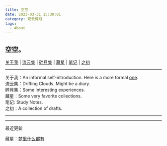 ```yaml
---
title: 空空
date: 2023-03-31 15:30:01
category: 观云碎月
tags:
  - About
---
```


## 空空。

[关于我](https://www.yun37.me/about) | [流云集](https://www.yun37.me/article) | [碎月集](https://www.yun37.me/moon) | [藏星](https://www.yun37.me/stars) | [笔记](https://www.yun37.me/note) | [之初]() 

---

关于我：An informal self-introduction. Here is a more formal [one](https://janetyin.github.io/).  
流云集：Drifting Clouds. Might be a diary.  
碎月集：Some interesting experiences.  
藏星：Some very favorite collections.  
笔记: Study Notes.  
之初：A collection of drafts.  

---

---
最近更新

藏星：[梦里什么都有](https://www.yun37.me/posts/梦里什么都有)
